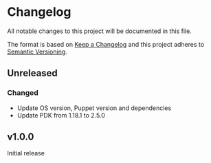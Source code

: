 # Changelog

All notable changes to this project will be documented in this file.

The format is based on [Keep a Changelog](http://keepachangelog.com/en/1.0.0/)
and this project adheres to [Semantic Versioning](http://semver.org/spec/v2.0.0.html).

## Unreleased

### Changed
* Update OS version, Puppet version and dependencies
* Update PDK from 1.18.1 to 2.5.0

## v1.0.0
Initial release

[Unreleased]: https://github.com/markt-de/puppet-lam/compare/v1.0.0...HEAD
